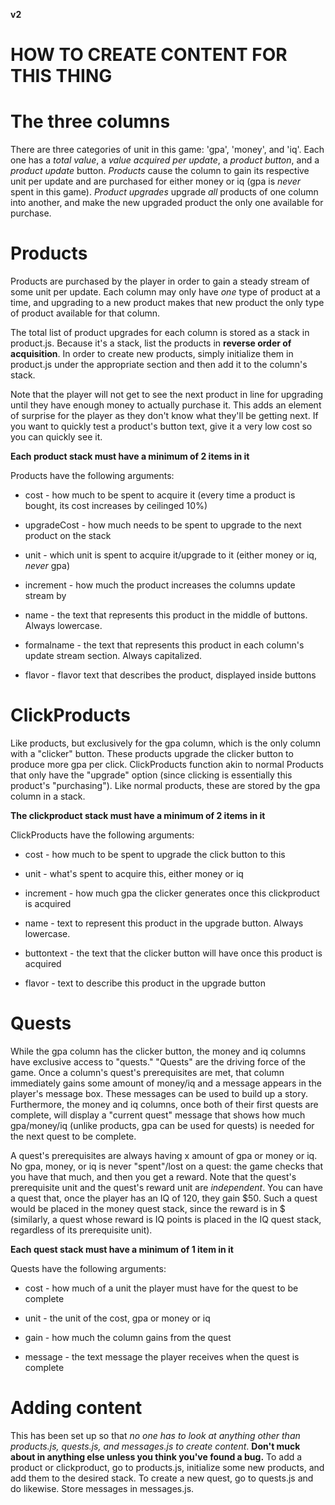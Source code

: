 **v2**

# **HOW TO CREATE CONTENT FOR THIS THING**

# The three columns
There are three categories of unit in this game: 'gpa', 'money', and 'iq'. Each one has a *total value*, a *value acquired per update*, a *product button*, and a *product update* button. *Products* cause the column to gain its respective unit per update and are purchased for either money or iq (gpa is *never* spent in this game). *Product upgrades* upgrade *all* products of one column into another, and make the new upgraded product the only one available for purchase.

# Products
Products are purchased by the player in order to gain a steady stream of some unit per update. Each column may only have *one* type of product at a time, and upgrading to a new product makes that new product the only type of product available for that column.

The total list of product upgrades for each column is stored as a stack in product.js. Because it's a stack, list the products in **reverse order of acquisition**. In order to create new products, simply initialize them in product.js under the appropriate section and then add it to the column's stack.

Note that the player will not get to see the next product in line for upgrading until they have enough money to actually purchase it. This adds an element of surprise for the player as they don't know what they'll be getting next. If you want to quickly test a product's button text, give it a very low cost so you can quickly see it.

**Each product stack must have a minimum of 2 items in it**

Products have the following arguments:

* cost - how much to be spent to acquire it (every time a product is bought, its cost increases by ceilinged 10%)

* upgradeCost - how much needs to be spent to upgrade to the next product on the stack

* unit - which unit is spent to acquire it/upgrade to it (either money or iq, *never* gpa)

* increment - how much the product increases the columns update stream by

* name - the text that represents this product in the middle of buttons. Always lowercase.

* formalname - the text that represents this product in each column's update stream section. Always capitalized.

* flavor - flavor text that describes the product, displayed inside buttons

# ClickProducts
Like products, but exclusively for the gpa column, which is the only column with a "clicker" button. These products upgrade the clicker button to produce more gpa per click. ClickProducts function akin to normal Products that only have the "upgrade" option (since clicking is essentially this product's "purchasing"). Like normal products, these are stored by the gpa column in a stack.

**The clickproduct stack must have a minimum of 2 items in it**

ClickProducts have the following arguments:

* cost - how much to be spent to upgrade the click button to this

* unit - what's spent to acquire this, either money or iq

* increment - how much gpa the clicker generates once this clickproduct is acquired

* name - text to represent this product in the upgrade button. Always lowercase.

* buttontext - the text that the clicker button will have once this product is acquired

* flavor - text to describe this product in the upgrade button

# Quests
While the gpa column has the clicker button, the money and iq columns have exclusive access to "quests." "Quests" are the driving force of the game. Once a column's quest's prerequisites are met, that column immediately gains some amount of money/iq and a message appears in the player's message box. These messages can be used to build up a story. Furthermore, the money and iq columns, once both of their first quests are complete, will display a "current quest" message that shows how much gpa/money/iq (unlike products, gpa can be used for quests) is needed for the next quest to be complete. 

A quest's prerequisites are always having x amount of gpa or money or iq. No gpa, money, or iq is never "spent"/lost on a quest: the game checks that you have that much, and then you get a reward. Note that the quest's prerequisite unit and the quest's reward unit are *independent*. You can have a quest that, once the player has an IQ of 120, they gain $50. Such a quest would be placed in the money quest stack, since the reward is in $ (similarly, a quest whose reward is IQ points is placed in the IQ quest stack, regardless of its prerequisite unit).

**Each quest stack must have a minimum of 1 item in it**

Quests have the following arguments:

* cost - how much of a unit the player must have for the quest to be complete

* unit - the unit of the cost, gpa or money or iq 

* gain - how much the column gains from the quest

* message - the text message the player receives when the quest is complete

# Adding content
This has been set up so that *no one has to look at anything other than products.js, quests.js, and messages.js to create content*. **Don't muck about in anything else unless you think you've found a bug.** To add a product or clickproduct, go to products.js, initialize some new products, and add them to the desired stack. To create a new quest, go to quests.js and do likewise. Store messages in messages.js.